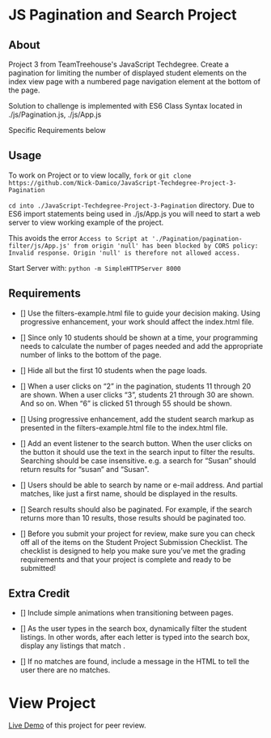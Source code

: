 JS Pagination and Search Project
================================
## About
  Project 3 from TeamTreehouse's JavaScript Techdegree. Create a pagination for limiting the number of displayed student elements on the index view page with a numbered page navigation element at the bottom of the page.

  Solution to challenge is implemented with ES6 Class Syntax located in ./js/Pagination.js, ./js/App.js

  Specific Requirements below

## Usage
  To work on Project or to view locally, `fork` or `git clone https://github.com/Nick-Damico/JavaScript-Techdegree-Project-3-Pagination`

  `cd into ./JavaScript-Techdegree-Project-3-Pagination` directory. Due to ES6 import statements being used in
  ./js/App.js you will need to start a web server to view working example of the project.

  This avoids the error `Access to Script at './Pagination/pagination-filter/js/App.js' from origin 'null' has been blocked by CORS policy: Invalid response. Origin 'null' is therefore not allowed access.`

  Start Server with: `python -m SimpleHTTPServer 8000`

## Requirements

- [] Use the filters-example.html file to guide your decision making. Using progressive enhancement, your work should affect the index.html file.

- [] Since only 10 students should be shown at a time, your programming needs to calculate the number of pages needed and add the appropriate number of links to the bottom of the page.

- [] Hide all but the first 10 students when the page loads.

- [] When a user clicks on “2” in the pagination, students 11 through 20 are shown. When a user clicks “3”, students 21 through 30 are shown. And so on. When “6” is clicked 51 through 55 should be shown.

- [] Using progressive enhancement, add the student search markup as presented in the filters-example.html file to the index.html file.

- [] Add an event listener to the search button. When the user clicks on the button it should use the text in the search input to filter the results. Searching should be case insensitive. e.g. a search for “Susan” should return results for “susan” and “Susan".

- [] Users should be able to search by name or e-mail address. And partial matches, like just a first name, should be displayed in the results.

- [] Search results should also be paginated. For example, if the search returns more than 10 results, those results should be paginated too.

- [] Before you submit your project for review, make sure you can check off all of the items on the Student Project Submission Checklist. The checklist is designed to help you make sure you’ve met the grading requirements and that your project is complete and ready to be submitted!


## Extra Credit

- [] Include simple animations when transitioning between pages.

- [] As the user types in the search box, dynamically filter the student listings. In other words, after each letter is typed into the search box, display any listings that match .

- [] If no matches are found, include a message in the HTML to tell the user there are no matches.

# View Project
[Live Demo]() of this project for peer review.
